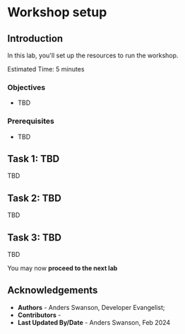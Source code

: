 # Workshop setup

## Introduction

In this lab, you'll set up the resources to run the workshop.

Estimated Time: 5 minutes

### Objectives

- TBD

### Prerequisites

- TBD

## **Task 1:** TBD

TBD

## **Task 2:** TBD

TBD

## **Task 3:** TBD

TBD

You may now **proceed to the next lab**

## Acknowledgements

- **Authors** - Anders Swanson, Developer Evangelist;
- **Contributors** - 
- **Last Updated By/Date** - Anders Swanson, Feb 2024
